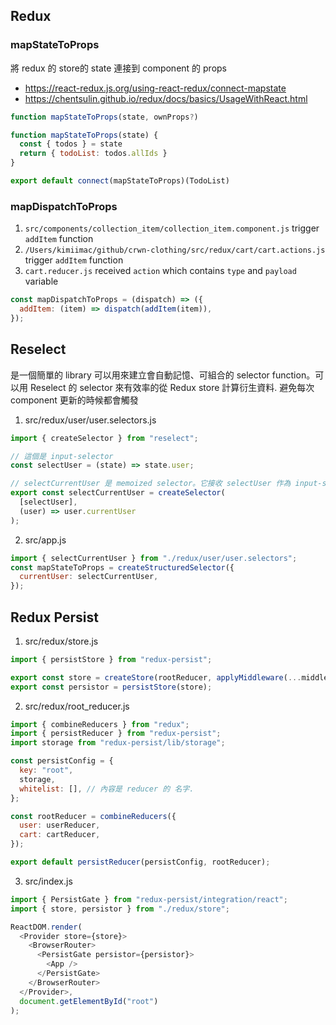 ## Redux

### mapStateToProps
將 redux 的 store的 state 連接到 component 的 props
* https://react-redux.js.org/using-react-redux/connect-mapstate
* https://chentsulin.github.io/redux/docs/basics/UsageWithReact.html

```javascript
function mapStateToProps(state, ownProps?)
```

```javascript
function mapStateToProps(state) {
  const { todos } = state
  return { todoList: todos.allIds }
}

export default connect(mapStateToProps)(TodoList)
```

### mapDispatchToProps
1. `src/components/collection_item/collection_item.component.js`  trigger `addItem` function
2. `/Users/kimiimac/github/crwn-clothing/src/redux/cart/cart.actions.js` trigger `addItem` function
3. `cart.reducer.js` received `action` which contains `type` and `payload` variable

```javascript
const mapDispatchToProps = (dispatch) => ({
  addItem: (item) => dispatch(addItem(item)),
});
```


## Reselect 
是一個簡單的 library 可以用來建立會自動記憶、可組合的 selector function。可以用 Reselect 的 selector 來有效率的從 Redux store 計算衍生資料. 避免每次 component 更新的時候都會觸發

1. src/redux/user/user.selectors.js
```javascript
import { createSelector } from "reselect";

// 這個是 input-selector
const selectUser = (state) => state.user;

// selectCurrentUser 是 memoized selector。它接收 selectUser 作為 input-selector
export const selectCurrentUser = createSelector(
  [selectUser],
  (user) => user.currentUser
);
```

2. src/app.js
```javascript
import { selectCurrentUser } from "./redux/user/user.selectors";
const mapStateToProps = createStructuredSelector({
  currentUser: selectCurrentUser,
});
```

## Redux Persist
1. src/redux/store.js

```javascript
import { persistStore } from "redux-persist";

export const store = createStore(rootReducer, applyMiddleware(...middlewares));
export const persistor = persistStore(store);
```

2. src/redux/root_reducer.js

```javascript
import { combineReducers } from "redux";
import { persistReducer } from "redux-persist";
import storage from "redux-persist/lib/storage";

const persistConfig = {
  key: "root",
  storage,
  whitelist: [], // 內容是 reducer 的 名字.
};

const rootReducer = combineReducers({
  user: userReducer,
  cart: cartReducer,
});

export default persistReducer(persistConfig, rootReducer);
```

3. src/index.js

```javascript
import { PersistGate } from "redux-persist/integration/react";
import { store, persistor } from "./redux/store";

ReactDOM.render(
  <Provider store={store}>
    <BrowserRouter>
      <PersistGate persistor={persistor}>
        <App />
      </PersistGate>
    </BrowserRouter>
  </Provider>,
  document.getElementById("root")
);
```